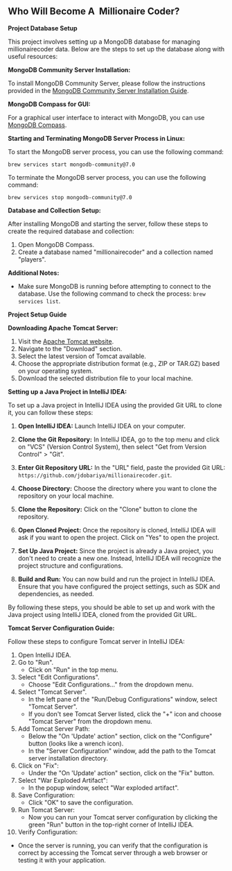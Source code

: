 ## Who Will Become A  Millionaire Coder? 

**Project Database Setup**

This project involves setting up a MongoDB database for managing millionairecoder data. Below are the steps to set up the database along with useful resources:

**MongoDB Community Server Installation:**

To install MongoDB Community Server, please follow the instructions provided in the [MongoDB Community Server Installation Guide](https://docs.mongodb.com/manual/administration/install-community/).

**MongoDB Compass for GUI:**

For a graphical user interface to interact with MongoDB, you can use [MongoDB Compass](https://www.mongodb.com/try/download/compass).

**Starting and Terminating MongoDB Server Process in Linux:**

To start the MongoDB server process, you can use the following command:
```
brew services start mongodb-community@7.0
```
To terminate the MongoDB server process, you can use the following command:
```
brew services stop mongodb-community@7.0
```

**Database and Collection Setup:**

After installing MongoDB and starting the server, follow these steps to create the required database and collection:

1. Open MongoDB Compass.
2. Create a database named "millionairecoder" and a collection named "players".

**Additional Notes:**

- Make sure MongoDB is running before attempting to connect to the database. Use the following command to check the process: `brew services list`.

**Project Setup Guide**

**Downloading Apache Tomcat Server:**

1. Visit the [Apache Tomcat website](https://tomcat.apache.org/).
2. Navigate to the "Download" section.
3. Select the latest version of Tomcat available.
4. Choose the appropriate distribution format (e.g., ZIP or TAR.GZ) based on your operating system.
5. Download the selected distribution file to your local machine.

**Setting up a Java Project in IntelliJ IDEA:**

To set up a Java project in IntelliJ IDEA using the provided Git URL to clone it, you can follow these steps:

1. **Open IntelliJ IDEA:**
   Launch IntelliJ IDEA on your computer.

2. **Clone the Git Repository:**
   In IntelliJ IDEA, go to the top menu and click on "VCS" (Version Control System), then select "Get from Version Control" > "Git".

3. **Enter Git Repository URL:**
   In the "URL" field, paste the provided Git URL: `https://github.com/jdobariya/millionairecoder.git`.

4. **Choose Directory:**
   Choose the directory where you want to clone the repository on your local machine.

5. **Clone the Repository:**
   Click on the "Clone" button to clone the repository.

6. **Open Cloned Project:**
   Once the repository is cloned, IntelliJ IDEA will ask if you want to open the project. Click on "Yes" to open the project.

7. **Set Up Java Project:**
   Since the project is already a Java project, you don't need to create a new one. Instead, IntelliJ IDEA will recognize the project structure and configurations.

8. **Build and Run:**
   You can now build and run the project in IntelliJ IDEA. Ensure that you have configured the project settings, such as SDK and dependencies, as needed.

By following these steps, you should be able to set up and work with the Java project using IntelliJ IDEA, cloned from the provided Git URL.

**Tomcat Server Configuration Guide:**

Follow these steps to configure Tomcat server in IntelliJ IDEA:

1. Open IntelliJ IDEA.
2. Go to "Run".
   - Click on "Run" in the top menu.
3. Select "Edit Configurations".
   - Choose "Edit Configurations..." from the dropdown menu.
4. Select "Tomcat Server".
   - In the left pane of the "Run/Debug Configurations" window, select "Tomcat Server".
   - If you don't see Tomcat Server listed, click the "+" icon and choose "Tomcat Server" from the dropdown menu.
5. Add Tomcat Server Path:
   - Below the "On 'Update' action" section, click on the "Configure" button (looks like a wrench icon).
   - In the "Server Configuration" window, add the path to the Tomcat server installation directory.
6. Click on "Fix":
   - Under the "On 'Update' action" section, click on the "Fix" button.
7. Select "War Exploded Artifact":
   - In the popup window, select "War exploded artifact".
8. Save Configuration:
   - Click "OK" to save the configuration.
9. Run Tomcat Server:
   - Now you can run your Tomcat server configuration by clicking the green "Run" button in the top-right corner of IntelliJ IDEA.
10. Verify Configuration:
   - Once the server is running, you can verify that the configuration is correct by accessing the Tomcat server through a web browser or testing it with your application.
